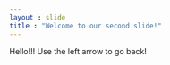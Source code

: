 ```yaml
---
layout : slide
title : "Welcome to our second slide!" 
---
```

Hello!!!
Use the left arrow to go back!
